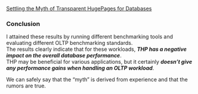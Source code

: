 [Settling the Myth of Transparent HugePages for Databases](https://www.percona.com/blog/settling-the-myth-of-transparent-hugepages-for-databases/)   

### Conclusion
I attained these results by running different benchmarking tools and evaluating different OLTP benchmarking standards.    
The results clearly indicate that for these workloads, ***THP has a negative impact on the overall database performance***.    
THP may be beneficial for various applications, but it certainly ***doesn’t give any performance gains when handling an OLTP workload***.

We can safely say that the “myth” is derived from experience and that the rumors are true.
